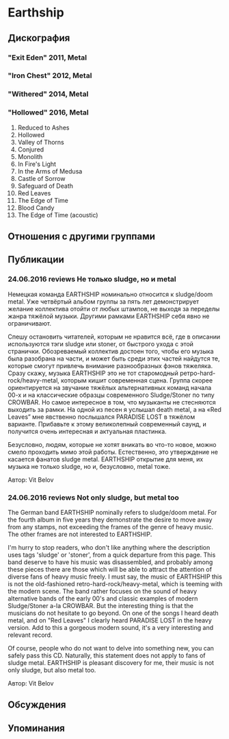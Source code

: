 # Earthship



## Дискография

### "Exit Eden" 2011, Metal



### "Iron Chest" 2012, Metal



### "Withered" 2014, Metal



### "Hollowed" 2016, Metal

1. Reduced to Ashes 
2. Hollowed
3. Valley of Thorns 
4. Conjured 
5. Monolith 
6. In Fire's Light 
7. In the Arms of Medusa 
8. Castle of Sorrow 
9. Safeguard of Death
10. Red Leaves 
11. The Edge of Time
12. Blood Candy  
13. The Edge of Time (acoustic) 


## Отношения с другими группами


## Публикации

### 24.06.2016 reviews Не только sludge, но и metal

<p>Немецкая команда EARTHSHIP номинально относится к sludge/doom metal. Уже четвёртый альбом группы за пять лет демонстрирует желание коллектива отойти от любых штампов, не выходя за переделы жанра тяжёлой музыки. Другими рамками EARTHSHIP себя явно не ограничивают.</p><p>Спешу остановить читателей, которым не нравится всё, где в описании используются тэги sludge или stoner, от быстрого ухода с этой странички. Обозреваемый коллектив достоен того, чтобы его музыка была разобрана на части, и может быть среди этих частей найдутся те, которые смогут привлечь внимание разнообразных фэнов тяжеляка. Сразу скажу, музыка EARTHSHIP это не тот старомодный ретро-hard-rock/heavy-metal, которым кишит современная сцена. Группа скорее ориентируется на звучание тяжёлых альтернативных команд начала 00-х и на классические образцы современного Sludge/Stoner по типу CROWBAR. Но самое интересное в том, что музыканты не стесняются выходить за рамки. На одной из песен я услышал death metal, а на «Red Leaves” мне явственно послышался PARADISE LOST в тяжёлом варианте. Прибавьте к этому великолепный современный саунд, и получится очень интересная и актуальная пластинка.</p><p>Безусловно, людям, которые не хотят вникать во что-то новое, можно смело проходить мимо этой работы. Естественно, это утверждение не касается фанатов sludge metal. EARTHSHIP открытие для меня, их музыка не только sludge, но и, безусловно, metal тоже.</p>
Автор: Vit Belov

### 24.06.2016 reviews Not only sludge, but metal too

<p>The German band EARTHSHIP nominally refers to sludge/doom metal. For the fourth album in five years they demonstrate the desire to move away from any stamps, not exceeding the frames of the genre of heavy music. The other frames are not interested to EARTHSHIP.</p><p>I'm hurry to stop readers, who don't like anything where the description uses tags 'sludge' or 'stoner', from a quick departure from this page. This band deserve to have his music was disassembled, and probably among these pieces there are those which will be able to attract the attention of diverse fans of heavy music freely. I must say, the music of EARTHSHIP this is not the old-fashioned retro-hard-rock/heavy-metal, which is teeming with the modern scene. The band rather focuses on the sound of heavy alternative bands of the early 00's and classic examples of modern Sludge/Stoner a-la CROWBAR. But the interesting thing is that the musicians do not hesitate to go beyond. On one of the songs I heard death metal, and on "Red Leaves" I clearly heard PARADISE LOST in the heavy version. Add to this a gorgeous modern sound, it's a very interesting and relevant record.</p><p>Of course, people who do not want to delve into something new, you can safely pass this CD. Naturally, this statement does not apply to fans of sludge metal. EARTHSHIP is pleasant discovery for me, their music is not only sludge, but also metal too.</p>
Автор: Vit Belov


## Обсуждения


## Упоминания

